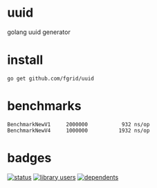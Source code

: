 # uuid
golang uuid generator

# install
  ```
  go get github.com/fgrid/uuid
  ```

# benchmarks
  ```
  BenchmarkNewV1	 2000000	       932 ns/op
  BenchmarkNewV4	 1000000	      1932 ns/op
  ```

# badges
[![status](https://sourcegraph.com/api/repos/github.com/fgrid/uuid/.badges/status.svg)](https://sourcegraph.com/github.com/fgrid/uuid) [![library users](https://sourcegraph.com/api/repos/github.com/fgrid/uuid/.badges/library-users.svg)](https://sourcegraph.com/github.com/fgrid/uuid) [![dependents](https://sourcegraph.com/api/repos/github.com/fgrid/uuid/.badges/dependents.svg)](https://sourcegraph.com/github.com/fgrid/uuid)
